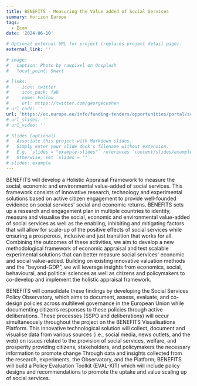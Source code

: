 ```yaml
---
title: BENEFITS - Measuring the Value added of Social Services
summary: Horizon Europe
tags:
  - Econ
date: '2024-06-10'

# Optional external URL for project (replaces project detail page).
external_link: ''

# image:
#   caption: Photo by rawpixel on Unsplash
#   focal_point: Smart

# links:
#   - icon: twitter
#     icon_pack: fab
#     name: Follow
#     url: https://twitter.com/georgecushen
# url_code: ''
url: 'https://ec.europa.eu/info/funding-tenders/opportunities/portal/screen/opportunities/topic-details/horizon-cl2-2024-democracy-01-10'
# url_slides: ''
# url_video: ''

# Slides (optional).
#   Associate this project with Markdown slides.
#   Simply enter your slide deck's filename without extension.
#   E.g. `slides = "example-slides"` references `content/slides/example-slides.md`.
#   Otherwise, set `slides = ""`.
# slides: example
---
```


BENEFITS will develop a Holistic Appraisal Framework to measure the social, economic and environmental value-added of social services. This framework consists of innovative research, technology and experimental solutions based on active citizen engagement to provide well-founded evidence on social services' social and economic returns. BENEFITS sets up a research and engagement plan in multiple countries to identity, measure and visualise the social, economic and environmental value-added of social services as well as the enabling, inhibiting and mitigating factors that will allow for scale-up of the positive effects of social services while ensuring a prosperous, inclusive and just transition that works for all. Combining the outcomes of these activities, we aim to develop a new methodological framework of economic appraisal and test scalable experimental solutions that can better measure social services' economic and social value-added. Building on existing innovative valuation methods and the “beyond-GDP”, we will leverage insights from economics, social, behavioural, and political sciences as well as citizens and policymakers to co-develop and implement the holistic appraisal framework.

BENEFITS will consolidate these findings by developing the Social Services Policy Observatory, which aims to document, assess, evaluate, and co-design policies across multilevel governance in the European Union while documenting citizen’s responses to these policies through active deliberations. These processes (SSPO and deliberations) will occur simultaneously throughout the project on the BENEFITS Visualisations Platform. This innovative technological solution will collect, document and visualise data from various sources (i.e., social media, news outlets, and the web) on issues related to the provision of social services, welfare, and prosperity providing citizens, stakeholders, and policymakers the necessary information to promote change Through data and insights collected from the research, experiments, the Observatory, and the Platform; BENEFITS will build a Policy Evaluation Toolkit (EVAL-KIT) which will include policy designs and recommendations to promote the uptake
and value scaling up of social services.